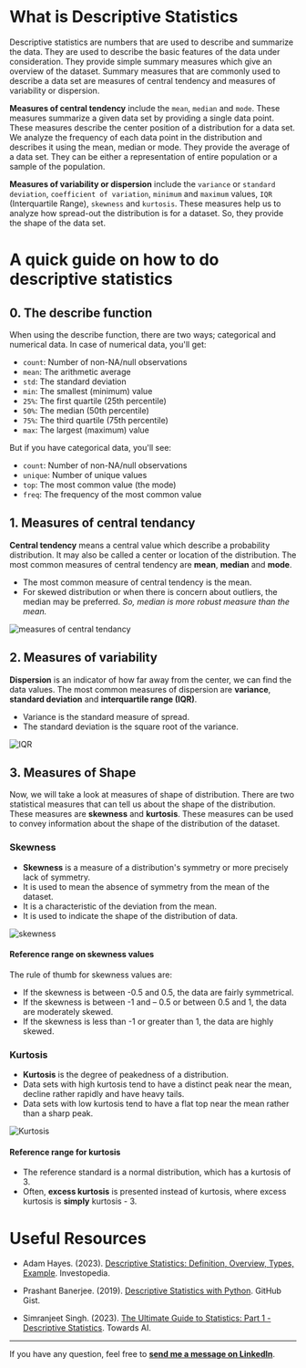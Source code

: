 # What is Descriptive Statistics
Descriptive statistics are numbers that are used to describe and summarize the data. They are used to describe the basic features of the data under consideration. They provide simple summary measures which give an overview of the dataset. Summary measures that are commonly used to describe a data set are measures of central tendency and measures of variability or dispersion.

**Measures of central tendency** include the `mean`, `median` and `mode`. These measures summarize a given data set by providing a single data point. These measures describe the center position of a distribution for a data set. We analyze the frequency of each data point in the distribution and describes it using the mean, median or mode. They provide the average of a data set. They can be either a representation of entire population or a sample of the population.

**Measures of variability or dispersion** include the `variance` or `standard deviation`, `coefficient of variation`, `minimum` and `maximum` values, `IQR` (Interquartile Range), `skewness` and `kurtosis`. These measures help us to analyze how spread-out the distribution is for a dataset. So, they provide the shape of the data set.

# A quick guide on how to do descriptive statistics

## 0. The describe function
When using the describe function, there are two ways; categorical and numerical data. In case of numerical data, you'll get: 
- `count`: Number of non-NA/null observations
- `mean`: The arithmetic average
- `std`: The standard deviation
- `min`: The smallest (minimum) value
- `25%`: The first quartile (25th percentile)
- `50%`: The median (50th percentile)
- `75%`: The third quartile (75th percentile)
- `max`: The largest (maximum) value

But if you have categorical data, you'll see:
- `count`: Number of non-NA/null observations
- `unique`: Number of unique values
- `top`: The most common value (the mode)
- `freq`: The frequency of the most common value

## 1. Measures of central tendancy
**Central tendency** means a central value which describe a probability distribution. It may also be called a center or location of the distribution. The most common measures of central tendency are **mean**, **median** and **mode**. 
* The most common measure of central tendency is the mean. 
* For skewed distribution or when there is concern about outliers, the median may be preferred. *So, median is more robust measure than the mean.*

![measures of central tendancy](https://github.com/mohamedyosef101/unemployment-rate-descriptive-stats/assets/118842452/6b787b96-545b-4a7e-a599-13325aa87fa1)


## 2. Measures of variability
**Dispersion** is an indicator of how far away from the center, we can find the data values. The most common measures of dispersion are **variance**, **standard deviation** and **interquartile range (IQR)**. 
* Variance is the standard measure of spread. 
* The standard deviation is the square root of the variance.

![IQR](https://github.com/mohamedyosef101/unemployment-rate-descriptive-stats/assets/118842452/72ba4d79-26aa-45db-8627-75551f739694)


## 3. Measures of Shape
Now, we will take a look at measures of shape of distribution. There are two statistical measures that can tell us about the shape of the distribution. These measures are **skewness** and **kurtosis**. These measures can be used to convey information about the shape of the distribution of the dataset.

### Skewness
* **Skewness** is a measure of a distribution's symmetry or more precisely lack of symmetry.
* It is used to mean the absence of symmetry from the mean of the dataset.
* It is a characteristic of the deviation from the mean.
* It is used to indicate the shape of the distribution of data.

![skewness](https://github.com/mohamedyosef101/unemployment-rate-descriptive-stats/assets/118842452/de66eb99-4198-46f9-bf87-5bbc8ae9ffed)


#### Reference range on skewness values
The rule of thumb for skewness values are:
* If the skewness is between -0.5 and 0.5, the data are fairly symmetrical.
* If the skewness is between -1 and – 0.5 or between 0.5 and 1, the data are moderately skewed.
* If the skewness is less than -1 or greater than 1, the data are highly skewed.


### Kurtosis
* **Kurtosis** is the degree of peakedness of a distribution.
* Data sets with high kurtosis tend to have a distinct peak near the mean, decline rather rapidly and have heavy tails.
* Data sets with low kurtosis tend to have a flat top near the mean rather than a sharp peak.

![Kurtosis](https://github.com/mohamedyosef101/unemployment-rate-descriptive-stats/assets/118842452/29c670bd-f551-4529-924c-9f5a1accda53)


#### Reference range for kurtosis
* The reference standard is a normal distribution, which has a kurtosis of 3.
* Often, **excess kurtosis** is presented instead of kurtosis, where excess kurtosis is **simply** kurtosis - 3.

# Useful Resources
* Adam Hayes. (2023). [Descriptive Statistics: Definition, Overview, Types, Example](https://www.investopedia.com/terms/d/descriptive_statistics.asp#:~:text=Descriptive%20statistics%20are%20brief%20informational,measures%20of%20variability%20(spread).). Investopedia.

* Prashant Banerjee. (2019). [Descriptive Statistics with Python](https://gist.github.com/pb111/512c840affb32593d28573fbb764045b#file-descriptive-statistics-with-python-ipynb). GitHub Gist.

* Simranjeet Singh. (2023). [The Ultimate Guide to Statistics: Part 1 - Descriptive Statistics](https://pub.towardsai.net/complete-guide-to-statistics-descriptive-statistics-part-1-600a7783be0). Towards AI.


---
If you have any question, feel free to **[send me a message on LinkedIn](https://linkedin.com/in/mohamedyosef101)**.
